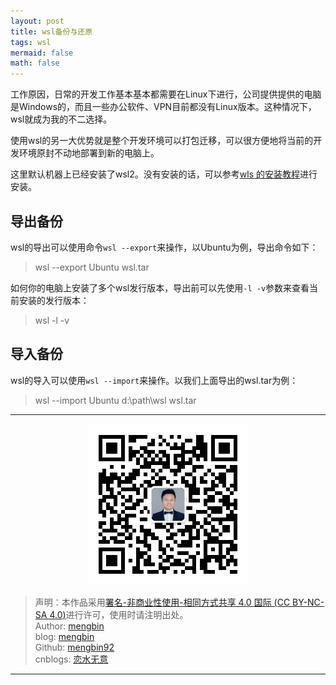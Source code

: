 ```yaml
---
layout: post
title: wsl备份与还原
tags: wsl
mermaid: false
math: false
---   
```


工作原因，日常的开发工作基本基本都需要在Linux下进行，公司提供提供的电脑是Windows的，而且一些办公软件、VPN目前都没有Linux版本。这种情况下，wsl就成为我的不二选择。  

使用wsl的另一大优势就是整个开发环境可以打包迁移，可以很方便地将当前的开发环境原封不动地部署到新的电脑上。  

这里默认机器上已经安装了wsl2。没有安装的话，可以参考[wls
的安装教程](https://learn.microsoft.com/zh-cn/windows/wsl/basic-commands)进行安装。  

## 导出备份  

wsl的导出可以使用命令`wsl --export`来操作，以Ubuntu为例，导出命令如下：  

> wsl --export Ubuntu wsl.tar

如何你的电脑上安装了多个wsl发行版本，导出前可以先使用`-l -v`参数来查看当前安装的发行版本：  

> wsl -l -v  

## 导入备份  

wsl的导入可以使用`wsl --import`来操作。以我们上面导出的wsl.tar为例：  

> wsl --import Ubuntu d:\path\wsl wsl.tar

---

<div align="center">
  <img src="../img/qrcode_wechat.jpg" alt="孟斯特">
</div>

> 声明：本作品采用[署名-非商业性使用-相同方式共享 4.0 国际 (CC BY-NC-SA 4.0)](https://creativecommons.org/licenses/by-nc-sa/4.0/deed.zh)进行许可，使用时请注明出处。  
> Author: [mengbin](mengbin1992@outlook.com)  
> blog: [mengbin](mengbin.top)  
> Github: [mengbin92](https://mengbin92.github.io/)  
> cnblogs: [恋水无意](https://www.cnblogs.com/lianshuiwuyi/)  

---
